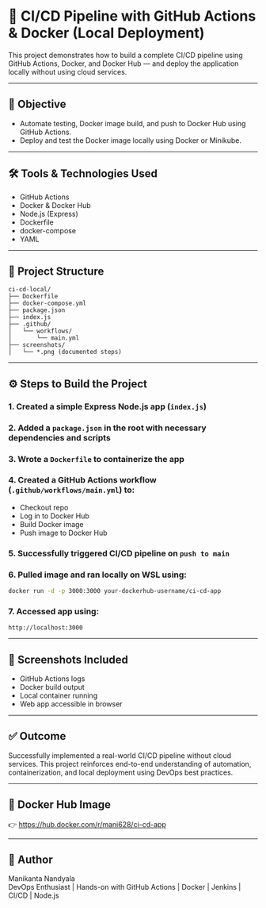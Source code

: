 # 🚀 CI/CD Pipeline with GitHub Actions & Docker (Local Deployment)

This project demonstrates how to build a complete CI/CD pipeline using GitHub Actions, Docker, and Docker Hub — and deploy the application locally without using cloud services.

---

## 🎯 Objective

- Automate testing, Docker image build, and push to Docker Hub using GitHub Actions.
- Deploy and test the Docker image locally using Docker or Minikube.

---

## 🛠 Tools & Technologies Used

- GitHub Actions
- Docker & Docker Hub
- Node.js (Express)
- Dockerfile
- docker-compose
- YAML

---

## 📁 Project Structure

```
ci-cd-local/
├── Dockerfile
├── docker-compose.yml
├── package.json
├── index.js
├── .github/
│   └── workflows/
│       └── main.yml
├── screenshots/
│   └── *.png (documented steps)
```


---

## ⚙️ Steps to Build the Project

### 1. Created a simple Express Node.js app (`index.js`)
### 2. Added a `package.json` in the root with necessary dependencies and scripts
### 3. Wrote a `Dockerfile` to containerize the app
### 4. Created a GitHub Actions workflow (`.github/workflows/main.yml`) to:
   - Checkout repo
   - Log in to Docker Hub
   - Build Docker image
   - Push image to Docker Hub

### 5. Successfully triggered CI/CD pipeline on `push to main`
### 6. Pulled image and ran locally on WSL using:
```bash
docker run -d -p 3000:3000 your-dockerhub-username/ci-cd-app
```

### 7. Accessed app using:
```
http://localhost:3000
```


---

## 📸 Screenshots Included

- GitHub Actions logs
- Docker build output
- Local container running
- Web app accessible in browser

---

## ✅ Outcome

Successfully implemented a real-world CI/CD pipeline without cloud services. This project reinforces end-to-end understanding of automation, containerization, and local deployment using DevOps best practices.

---

## 🔗 Docker Hub Image

👉 https://hub.docker.com/r/mani628/ci-cd-app

---

## 📌 Author

Manikanta Nandyala  
DevOps Enthusiast | Hands-on with GitHub Actions | Docker | Jenkins | CI/CD | Node.js
